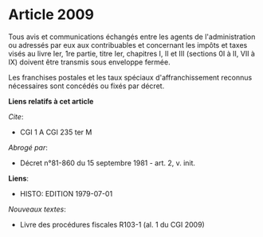 # Article 2009

Tous avis et communications échangés entre les agents de l'administration ou adressés par eux aux contribuables et concernant
les impôts et taxes visés au livre Ier, 1re partie, titre Ier, chapitres I, II et III (sections 0I à II, VII à IX) doivent
être transmis sous enveloppe fermée.

Les franchises postales et les taux spéciaux d'affranchissement reconnus nécessaires sont concédés ou fixés par décret.

**Liens relatifs à cet article**

_Cite_:

  - CGI 1 A CGI 235 ter M

_Abrogé par_:

  - Décret n°81-860 du 15 septembre 1981 - art. 2, v. init.

**Liens**:

  - HISTO: EDITION 1979-07-01

_Nouveaux textes_:

  - Livre des procédures fiscales R103-1 (al. 1 du CGI 2009)
